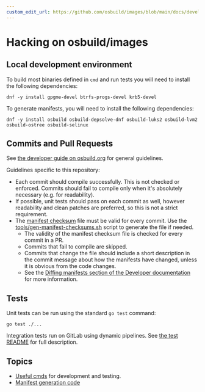```yaml
---
custom_edit_url: https://github.com/osbuild/images/blob/main/docs/developer/README.md
---
```

# Hacking on osbuild/images

<!--
[//]: # ( DO NOT MODIFY THIS FILE! )
[//]: # ( This content is generated by `scripts/pull_readmes.py` )
[//]: # ( Rather change the source of this: https://github.com/osbuild/images/blob/main/docs/developer/README.md )
-->

## Local development environment

To build most binaries defined in `cmd` and run tests you will need to install
the following dependencies:

    dnf -y install gpgme-devel btrfs-progs-devel krb5-devel

To generate manifests, you will need to install the following dependencies:

    dnf -y install osbuild osbuild-depsolve-dnf osbuild-luks2 osbuild-lvm2 osbuild-ostree osbuild-selinux

## Commits and Pull Requests

See [the developer guide on osbuild.org](https://osbuild.org/docs/developer-guide/general/workflow/) for general guidelines.

Guidelines specific to this repository:
- Each commit should compile successfully. This is not checked or enforced. Commits should fail to compile only when it's absolutely necessary (e.g. for readability).
- If possible, unit tests should pass on each commit as well, however readability and clean patches are preferred, so this is not a strict requirement.
- The [manifest checksum](https://github.com/osbuild/images/tree/main/test/data/manifest-checksums.txt) file must be valid for every commit. Use the [tools/gen-manifest-checksums.sh](https://github.com/osbuild/images/tree/main/tools/gen-manifest-checksums.sh) script to generate the file if needed.
    - The validity of the manifest checksum file is checked for every commit in a PR.
    - Commits that fail to compile are skipped.
    - Commits that change the file should include a short description in the commit message about how the manifests have changed, unless it is obvious from the code changes.
    - See the [Diffing manifests section of the Developer documentation](https://github.com/osbuild/images/tree/main/docs/developer/cmds.md#diffing-manifests) for more information.

## Tests

Unit tests can be run using the standard `go test` command:
```
go test ./...
```

Integration tests run on GitLab using dynamic pipelines. See [the test README](../../test/README.md) for full description.

## Topics

- [Useful cmds](./cmds.md) for development and testing.
- [Manifest generation code](./code-manifest-generation.md)

